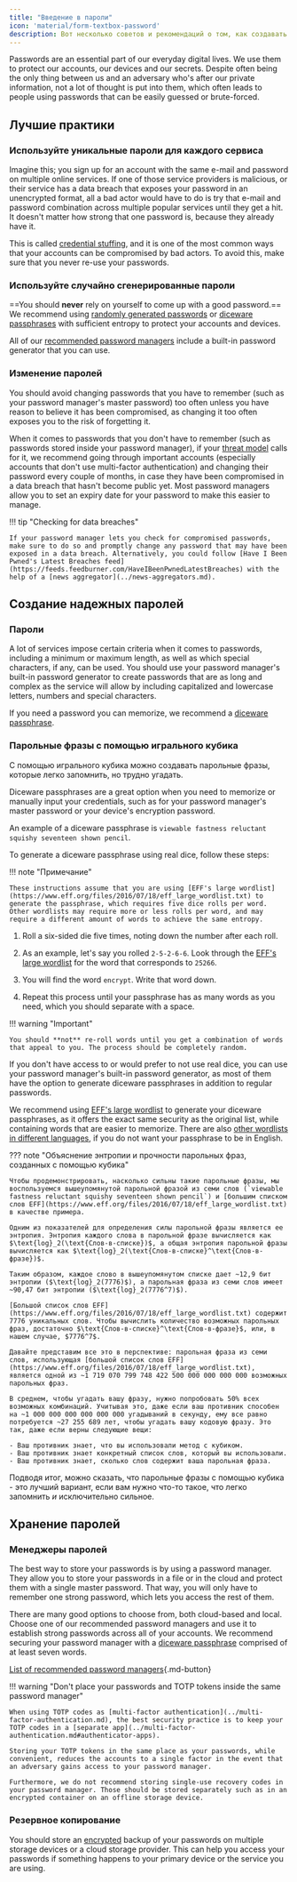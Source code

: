 ```yaml
---
title: "Введение в пароли"
icon: 'material/form-textbox-password'
description: Вот несколько советов и рекомендаций о том, как создавать самые надежные пароли и обеспечивать безопасность своих учетных записей.
---
```


Passwords are an essential part of our everyday digital lives. We use them to protect our accounts, our devices and our secrets. Despite often being the only thing between us and an adversary who's after our private information, not a lot of thought is put into them, which often leads to people using passwords that can be easily guessed or brute-forced.

## Лучшие практики

### Используйте уникальные пароли для каждого сервиса

Imagine this; you sign up for an account with the same e-mail and password on multiple online services. If one of those service providers is malicious, or their service has a data breach that exposes your password in an unencrypted format, all a bad actor would have to do is try that e-mail and password combination across multiple popular services until they get a hit. It doesn't matter how strong that one password is, because they already have it.

This is called [credential stuffing](https://en.wikipedia.org/wiki/Credential_stuffing), and it is one of the most common ways that your accounts can be compromised by bad actors. To avoid this, make sure that you never re-use your passwords.

### Используйте случайно сгенерированные пароли

==You should **never** rely on yourself to come up with a good password.== We recommend using [randomly generated passwords](#passwords) or [diceware passphrases](#diceware-passphrases) with sufficient entropy to protect your accounts and devices.

All of our [recommended password managers](../passwords.md) include a built-in password generator that you can use.

### Изменение паролей

You should avoid changing passwords that you have to remember (such as your password manager's master password) too often unless you have reason to believe it has been compromised, as changing it too often exposes you to the risk of forgetting it.

When it comes to passwords that you don't have to remember (such as passwords stored inside your password manager), if your [threat model](threat-modeling.md) calls for it, we recommend going through important accounts (especially accounts that don't use multi-factor authentication) and changing their password every couple of months, in case they have been compromised in a data breach that hasn't become public yet. Most password managers allow you to set an expiry date for your password to make this easier to manage.

!!! tip "Checking for data breaches"

    If your password manager lets you check for compromised passwords, make sure to do so and promptly change any password that may have been exposed in a data breach. Alternatively, you could follow [Have I Been Pwned's Latest Breaches feed](https://feeds.feedburner.com/HaveIBeenPwnedLatestBreaches) with the help of a [news aggregator](../news-aggregators.md).

## Создание надежных паролей

### Пароли

A lot of services impose certain criteria when it comes to passwords, including a minimum or maximum length, as well as which special characters, if any, can be used. You should use your password manager's built-in password generator to create passwords that are as long and complex as the service will allow by including capitalized and lowercase letters, numbers and special characters.

If you need a password you can memorize, we recommend a [diceware passphrase](#diceware-passphrases).

### Парольные фразы с помощью игрального кубика

С помощью игрального кубика можно создавать парольные фразы, которые легко запомнить, но трудно угадать.

Diceware passphrases are a great option when you need to memorize or manually input your credentials, such as for your password manager's master password or your device's encryption password.

An example of a diceware passphrase is `viewable fastness reluctant squishy seventeen shown pencil`.

To generate a diceware passphrase using real dice, follow these steps:

!!! note "Примечание"

    These instructions assume that you are using [EFF's large wordlist](https://www.eff.org/files/2016/07/18/eff_large_wordlist.txt) to generate the passphrase, which requires five dice rolls per word. Other wordlists may require more or less rolls per word, and may require a different amount of words to achieve the same entropy.

1. Roll a six-sided die five times, noting down the number after each roll.

2. As an example, let's say you rolled `2-5-2-6-6`. Look through the [EFF's large wordlist](https://www.eff.org/files/2016/07/18/eff_large_wordlist.txt) for the word that corresponds to `25266`.

3. You will find the word `encrypt`. Write that word down.

4. Repeat this process until your passphrase has as many words as you need, which you should separate with a space.

!!! warning "Important"

    You should **not** re-roll words until you get a combination of words that appeal to you. The process should be completely random.

If you don't have access to or would prefer to not use real dice, you can use your password manager's built-in password generator, as most of them have the option to generate diceware passphrases in addition to regular passwords.

We recommend using [EFF's large wordlist](https://www.eff.org/files/2016/07/18/eff_large_wordlist.txt) to generate your diceware passphrases, as it offers the exact same security as the original list, while containing words that are easier to memorize. There are also [other wordlists in different languages](https://theworld.com/~reinhold/diceware.html#Diceware%20in%20Other%20Languages|outline), if you do not want your passphrase to be in English.

??? note "Объяснение энтропии и прочности парольных фраз, созданных с помощью кубика"

    Чтобы продемонстрировать, насколько сильны такие парольные фразы, мы воспользуемся вышеупомянутой парольной фразой из семи слов (`viewable fastness reluctant squishy seventeen shown pencil`) и [большим списком слов EFF](https://www.eff.org/files/2016/07/18/eff_large_wordlist.txt) в качестве примера.
    
    Одним из показателей для определения силы парольной фразы является ее энтропия. Энтропия каждого слова в парольной фразе вычисляется как $\text{log}_2(\text{Слов-в-списке})$, а общая энтропия парольной фразы вычисляется как $\text{log}_2(\text{Слов-в-списке}^\text{Слов-в-фразе})$.
    
    Таким образом, каждое слово в вышеупомянутом списке дает ~12,9 бит энтропии ($\text{log}_2(7776)$), а парольная фраза из семи слов имеет ~90,47 бит энтропии ($\text{log}_2(7776^7)$).
    
    [Большой список слов EFF](https://www.eff.org/files/2016/07/18/eff_large_wordlist.txt) содержит 7776 уникальных слов. Чтобы вычислить количество возможных парольных фраз, достаточно $\text{Слов-в-списке}^\text{Слов-в-фразе}$, или, в нашем случае, $7776^7$.
    
    Давайте представим все это в перспективе: парольная фраза из семи слов, использующая [большой список слов EFF] (https://www.eff.org/files/2016/07/18/eff_large_wordlist.txt), является одной из ~1 719 070 799 748 422 500 000 000 000 000 возможных парольных фраз.
    
    В среднем, чтобы угадать вашу фразу, нужно попробовать 50% всех возможных комбинаций. Учитывая это, даже если ваш противник способен на ~1 000 000 000 000 000 000 угадываний в секунду, ему все равно потребуется ~27 255 689 лет, чтобы угадать вашу кодовую фразу. Это так, даже если верны следующие вещи:

    - Ваш противник знает, что вы использовали метод с кубиком.
    - Ваш противник знает конкретный список слов, который вы использовали.
    - Ваш противник знает, сколько слов содержит ваша парольная фраза.

Подводя итог, можно сказать, что парольные фразы с помощью кубика - это лучший вариант, если вам нужно что-то такое, что легко запомнить *и* исключительно сильное.

## Хранение паролей

### Менеджеры паролей

The best way to store your passwords is by using a password manager. They allow you to store your passwords in a file or in the cloud and protect them with a single master password. That way, you will only have to remember one strong password, which lets you access the rest of them.

There are many good options to choose from, both cloud-based and local. Choose one of our recommended password managers and use it to establish strong passwords across all of your accounts. We recommend securing your password manager with a [diceware passphrase](#diceware-passphrases) comprised of at least seven words.

[List of recommended password managers](../passwords.md ""){.md-button}

!!! warning "Don't place your passwords and TOTP tokens inside the same password manager"

    When using TOTP codes as [multi-factor authentication](../multi-factor-authentication.md), the best security practice is to keep your TOTP codes in a [separate app](../multi-factor-authentication.md#authenticator-apps).
    
    Storing your TOTP tokens in the same place as your passwords, while convenient, reduces the accounts to a single factor in the event that an adversary gains access to your password manager.
    
    Furthermore, we do not recommend storing single-use recovery codes in your password manager. Those should be stored separately such as in an encrypted container on an offline storage device.

### Резервное копирование

You should store an [encrypted](../encryption.md) backup of your passwords on multiple storage devices or a cloud storage provider. This can help you access your passwords if something happens to your primary device or the service you are using.
